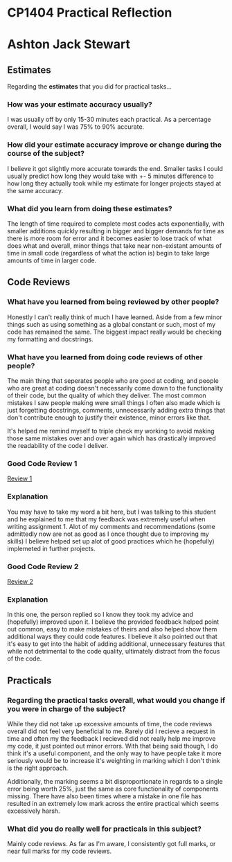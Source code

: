 # CP1404 Practical Reflection
# Ashton Jack Stewart

## Estimates

Regarding the **estimates** that you did for practical tasks...

### How was your estimate accuracy usually?

I was usually off by only 15-30 minutes each practical. As a percentage overall, I would say I was 75% to 90% accurate.

### How did your estimate accuracy improve or change during the course of the subject?

I believe it got slightly more accurate towards the end. Smaller tasks I could usually predict how long they would take
with +- 5 minutes difference to how long they actually took while my estimate for longer projects stayed at the same
accuracy. 

### What did you learn from doing these estimates?

The length of time required to complete most codes acts exponentially, with smaller additions quickly resulting in 
bigger and bigger demands for time as there is more room for error and it becomes easier to lose track of what does what
and overall, minor things that take near non-existant amounts of time in small code (regardless of what the action is)
begin to take large amounts of time in larger code.

## Code Reviews

### What have you learned from being reviewed by other people?

Honestly I can't really think of much I have learned. Aside from a few minor things such as using something as a 
global constant or such, most of my code has remained the same. The biggest impact really would be checking my 
formatting and docstrings. 

### What have you learned from doing code reviews of other people?

The main thing that seperates people who are good at coding, and people who are great at coding doesn't necessarily come
down to the functionality of their code, but the quality of which they deliver. The most common mistakes I saw people 
making were small things I often also made which is just forgetting docstrings, comments, unnecessarily adding 
extra things that don't contribute enough to justify their existence, minor errors like that. 

It's helped me remind myself to triple check my working to avoid making those same mistakes over and over again which
has drastically improved the readability of the code I deliver.

### Good Code Review 1

[Review 1](https://github.com/Kanos812/cp1404practicals/pull/1)

### Explanation

You may have to take my word a bit here, but I was talking to this student and he explained to me that my feedback was 
extremely useful when writing assignment 1. Alot of my comments and recommendations (some admittedly now are not as 
good as I once thought due to improving my skills) I believe helped set up alot of good practices which he (hopefully)
implemeted in further projects.

### Good Code Review 2

[Review 2](https://github.com/Jordan-Whiteside/cp1404practicals/pull/5#event-15389975772)

### Explanation

In this one, the person replied so I know they took my advice and (hopefully) improved upon it. I believe the provided
feedback helped point out common, easy to make mistakes of theirs and also helped show them additional ways they could 
code features. I believe it also pointed out that it's easy to get into the habit of adding additional, unnecessary
features that while not detrimental to the code quality, ultimately distract from the focus of the code.

## Practicals

### Regarding the **practical tasks** overall, what would you change if you were in charge of the subject?

While they did not take up excessive amounts of time, the code reviews overall did not feel very beneficial to me. 
Rarely did I recieve a request in time and often my the feedback I recieved did not really help me improve my code, 
it just pointed out minor errors. With that being said though, I do think it's a useful component, and the only way to 
have people take it more seriously would be to increase it's weighting in marking which I don't think is the right 
approach. 

Additionally, the marking seems a bit disproportionate in regards to a single error being worth 25%, just the same as 
core functionality of components missing. There have also been times where a mistake in one file has resulted in an 
extremely low mark across the entire practical which seems excessively harsh. 

### What did you do really well for practicals in this subject?

Mainly code reviews. As far as I'm aware, I consistently got full marks, or near full marks for my code reviews. 
